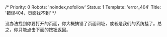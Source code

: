 /*
Priority: 0
Robots: 'noindex,nofollow'
Status: 1
Template: 'error_404'
Title: '错误404，页面找不到'
*/
<p>没办法找到你要打开的页面，你大概搞错了页面网址，或者是我们的系统挂了。总之，你只能点击下面的按钮返回。</p>